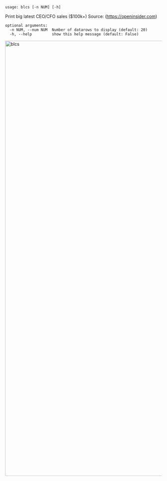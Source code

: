 ```
usage: blcs [-n NUM] [-h]
```

Print big latest CEO/CFO sales ($100k+) Source: (https://openinsider.com)

```
optional arguments:
  -n NUM, --num NUM  Number of datarows to display (default: 20)
  -h, --help         show this help message (default: False)
```

<img width="1400" alt="blcs" src="https://user-images.githubusercontent.com/25267873/125373762-9c70fe00-e37d-11eb-8e42-1bc46e6d7a17.png">
